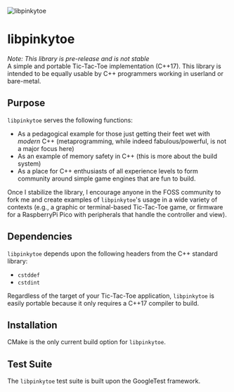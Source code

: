 ![libpinkytoe](https://github.com/islandu/pinkytoe/blob/main/.github/images/mascot.png)

# libpinkytoe
_Note: This library is pre-release and is not stable_  
A simple and portable Tic-Tac-Toe implementation (C++17). This library is intended to be equally usable by C++ programmers working in userland or bare-metal.

## Purpose
`libpinkytoe` serves the following functions:
- As a pedagogical example for those just getting their feet wet with _modern_ C++ (metaprogramming, while indeed fabulous/powerful, is not a major focus here)
- As an example of memory safety in C++ (this is more about the build system)
- As a place for C++ enthusiasts of all experience levels to form community around simple game engines that are fun to build.

Once I stabilize the library, I encourage anyone in the FOSS community to fork me and create examples of `libpinkytoe`'s usage in a wide variety of contexts (e.g., a graphic or terminal-based Tic-Tac-Toe game, or firmware for a RaspberryPi Pico with peripherals that handle the controller and view).

## Dependencies
`libpinkytoe` depends upon the following headers from the C++ standard library:
- `cstddef`
- `cstdint`

Regardless of the target of your Tic-Tac-Toe application, `libpinkytoe` is easily portable because it only requires a C++17 compiler to build.

## Installation
CMake is the only current build option for `libpinkytoe`.

## Test Suite
The `libpinkytoe` test suite is built upon the GoogleTest framework.

